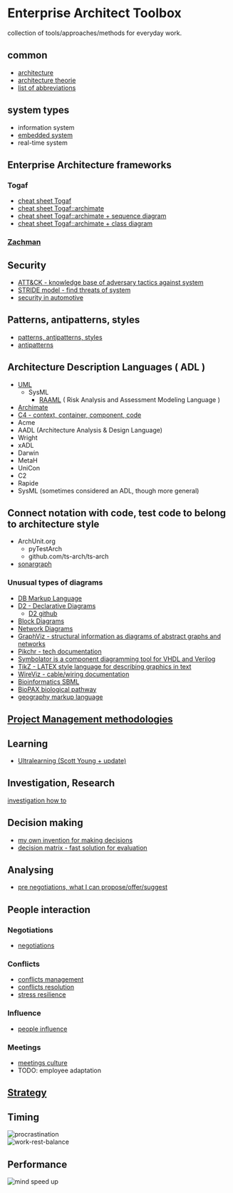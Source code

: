 # Enterprise Architect Toolbox
collection of tools/approaches/methods for everyday work.

## common
* [architecture](./architecture-cheat-sheet.md)
* [architecture theorie](./architecture-theorie.md)
* [list of abbreviations](./abbreviations.md)

## system types
* information system
* [embedded system](./architecture-embedded.md)
* real-time system

## Enterprise Architecture frameworks

### Togaf
* [cheat sheet Togaf](./architecture-togaf-cheat-sheet.md)
* [cheat sheet Togaf::archimate](./architecture-togaf-cheat-sheet.md#archimate)
* [cheat sheet Togaf::archimate + sequence diagram](./architecture-togaf-cheat-sheet.md#archimate-with-sequence-diagram-my-own-invention)
* [cheat sheet Togaf::archimate + class diagram](./architecture-togaf-cheat-sheet.md#archimate-with-class-diagram-my-own-invention)

### [Zachman](./zachman.md)

## Security 
* [ATT&CK - knowledge base of adversary tactics against system](https://attack.mitre.org/)
* [STRIDE model - find threats of system](https://en.wikipedia.org/wiki/STRIDE_model)
* [security in automotive](cyber-security-auto.md)

## Patterns, antipatterns, styles
* [patterns, antipatterns, styles](./architecture-patterns.md) 
* [antipatterns](https://sourcemaking.com/antipatterns/software-architecture-antipatterns)

## Architecture Description Languages ( ADL )
- [UML](uml.md)
  - SysML
    - [RAAML](https://www.omg.org/spec/RAAML/1.0/About-RAAML) ( Risk Analysis and Assessment Modeling Language )
- [Archimate](./architecture-togaf-cheat-sheet.md#archimate)
- [C4 - context, container, component, code](https://c4model.com/)
- Acme
- AADL (Architecture Analysis & Design Language)
- Wright
- xADL
- Darwin
- MetaH
- UniCon
- C2
- Rapide
- SysML (sometimes considered an ADL, though more general)

## Connect notation with code, test code to belong to architecture style 
* ArchUnit.org
  * pyTestArch
  * github.com/ts-arch/ts-arch
* [sonargraph](https://hello2morrow.com/products/sonargraph/architect9)

### Unusual types of diagrams
- [DB Markup Language](https://dbml.dbdiagram.io/home)
- [D2 - Declarative Diagrams](https://d2lang.com/)
  - [D2 github](https://github.com/terrastruct/d2)
- [Block Diagrams](http://blockdiag.com/en/blockdiag/examples.html)
- [Network Diagrams](http://blockdiag.com/en/nwdiag/index.html)
- [GraphViz - structural information as diagrams of abstract graphs and networks](https://www.graphviz.org/)
- [Pikchr - tech documentation](https://pikchr.org/home/doc/trunk/doc/userman.md)
- [Symbolator is a component diagramming tool for VHDL and Verilog](https://kevinpt.github.io/symbolator/)
- [TikZ - LATEX style language for describing graphics in text](https://pgf-tikz.github.io/pgf/pgfmanual.pdf)
- [WireViz - cable/wiring documentation ](https://github.com/wireviz/WireViz)
- [Bioinformatics SBML](https://sbml.org/)
- [BioPAX biological pathway](https://www.biopax.org/)
- [geography markup language](https://www.ogc.org/standards/gml/)

## [Project Management methodologies](project-management-methodologies.md)

## Learning
* [Ultralearning (Scott Young + update)](./ultralearning.md)

## Investigation, Research 
[investigation how to](./investigation.md)

## Decision making
* [my own invention for making decisions](./decision-maker.md)
* [decision matrix - fast solution for evaluation](https://en.wikipedia.org/wiki/Decision_matrix)

## Analysing
* [pre negotiations, what I can propose/offer/suggest](./people-interactions/proposal-offer.md)

## People interaction
### Negotiations
* [negotiations](./people-interactions/negotiations.md)

### Conflicts
* [conflicts management](./people-interactions/conflict-management.md)
* [conflicts resolution](./people-interactions/conflict-resolution.md)
* [stress resilience](./people-interactions/stress-resilience.md)

### Influence 
* [people influence](./people-influence.md)

### Meetings
* [meetings culture](./meetings.md)  
* TODO: employee adaptation

## [Strategy](./strategy.md)

## Timing
![procrastination](https://i.postimg.cc/XqxR8YWY/procrastination.png)  
![work-rest-balance](https://i.postimg.cc/nzmV07Sc/work-rest-balance.png)  

## Performance
![mind speed up](https://i.postimg.cc/3JRVh772/mind-speedup.png)  
